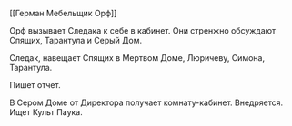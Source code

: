 [[Герман Мебельщик Орф]] 

Орф вызывает Следака к себе в кабинет. Они стренжно обсуждают Спящих, Тарантула и Серый Дом.

Следак, навещает Спящих в Мертвом Доме, Люричеву, Симона, Тарантула.

Пишет отчет. 

В Сером Доме от Директора получает комнату-кабинет. Внедряется. Ищет Культ Паука.
  